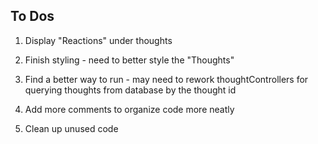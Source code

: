 ## To Dos

1. Display "Reactions" under thoughts

2. Finish styling - need to better style the "Thoughts"

3. Find a better way to run - may need to rework thoughtControllers for querying thoughts from database by the thought id

4. Add more comments to organize code more neatly

5. Clean up unused code
